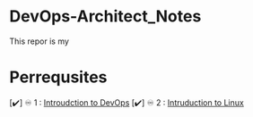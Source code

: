 # DevOps-Architect_Notes
This repor is my 

# Perrequsites 
[✔️] ♾️ 1 :   <a href="#">Introudction to DevOps</a> 
[✔️] ♾️ 2  :  <a href="#">Intruduction to Linux</a>  